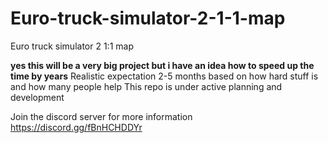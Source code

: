 # Euro-truck-simulator-2-1-1-map
Euro truck simulator 2 1:1 map


**yes this will be a very big project but i have an idea how to speed up the time by years**
Realistic expectation 2-5 months based on how hard stuff is and how many people help
This repo is under active planning and development

Join the discord server for more information
https://discord.gg/fBnHCHDDYr
